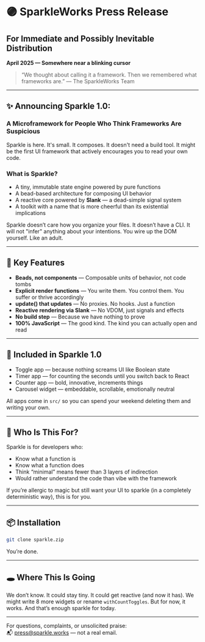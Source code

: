 # 🟣 SparkleWorks Press Release  
## For Immediate and Possibly Inevitable Distribution

**April 2025 — Somewhere near a blinking cursor**

> “We thought about calling it a framework. Then we remembered what frameworks are.” — The SparkleWorks Team

---

## ✨ Announcing Sparkle 1.0:  
### A Microframework for People Who Think Frameworks Are Suspicious

Sparkle is here. It's small. It composes. It doesn't need a build tool. It might be the first UI framework that actively encourages you to read your own code.

### What is Sparkle?

- A tiny, immutable state engine powered by pure functions  
- A bead-based architecture for composing UI behavior  
- A reactive core powered by **Slank** — a dead-simple signal system  
- A toolkit with a name that is more cheerful than its existential implications

Sparkle doesn’t care how you organize your files. It doesn’t have a CLI. It will not "infer" anything about your intentions. You wire up the DOM yourself. Like an adult.

---

## 🧩 Key Features

- **Beads, not components** — Composable units of behavior, not code tombs  
- **Explicit render functions** — You write them. You control them. You suffer or thrive accordingly  
- **update() that updates** — No proxies. No hooks. Just a function  
- **Reactive rendering via Slank** — No VDOM, just signals and effects  
- **No build step** — Because we have nothing to prove  
- **100% JavaScript** — The good kind. The kind you can actually open and read

---

## 🎁 Included in Sparkle 1.0

- Toggle app — because nothing screams UI like Boolean state  
- Timer app — for counting the seconds until you switch back to React  
- Counter app — bold, innovative, increments things  
- Carousel widget — embeddable, scrollable, emotionally neutral  

All apps come in `src/` so you can spend your weekend deleting them and writing your own.

---

## 🧠 Who Is This For?

Sparkle is for developers who:

- Know what a function is  
- Know what a function does  
- Think “minimal” means fewer than 3 layers of indirection  
- Would rather understand the code than vibe with the framework

If you’re allergic to magic but still want your UI to sparkle (in a completely deterministic way), this is for you.

---

## 📦 Installation

```bash
git clone sparkle.zip
```

You’re done.

---

## 🕳 Where This Is Going

We don’t know. It could stay tiny. It could get reactive (and now it has). We might write 8 more widgets or rename `withCountToggles`. But for now, it works. And that’s enough sparkle for today.

---

For questions, complaints, or unsolicited praise:  
📬 press@sparkle.works — not a real email.
